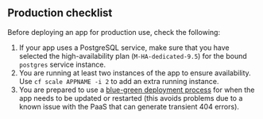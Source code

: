 ## Production checklist

Before deploying an app for production use, check the following:

1. If your app uses a PostgreSQL service, make sure that you have selected the high-availability plan (``M-HA-dedicated-9.5``) for the bound ``postgres`` service instance.
2. You are running at least two instances of the app to ensure availability. Use ``cf scale APPNAME -i 2`` to add an extra running instance.
3. You are prepared to use a [blue-green deployment process](https://docs.cloudfoundry.org/devguide/deploy-apps/blue-green.html) for when the app needs to be updated or restarted (this avoids problems due to a known issue with the PaaS that can generate transient 404 errors).
